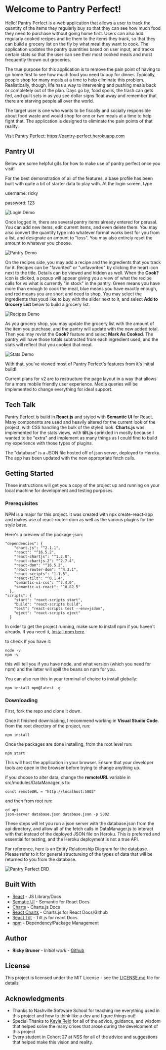 # Welcome to Pantry Perfect!

Hello! Pantry Perfect is a web application that allows a user to track the quantity of the items they regularly buy so that they can see how much food they need to purchase without going home first. Users can also add regularly cooked recipes and tie them to the items they track, so that they can build a grocery list on the fly by what meal they want to cook. The application updates the pantry quantities based on user input, and tracks certain stats so that the user can see their most cooked meals and most frequently thrown out groceries.

The true purpose for this application is to remove the pain point of having to go home first to see how much food you need to buy for dinner. Typically, people shop for many meals at a time to help eliminate this problem. Realistically, though, life has a way to intervening and pushing meals back or completely out of the plan. Days go by, food spoils, the trash can gets fed, and guilt sets in as you see dollar signs float away and remember that there are starving people all over the world.

The target user is one who wants to be fiscally and socially responsible about food waste and would shop for one or two meals at a time to help fight that. The application is designed to eliminate the pain points of that reality.

Visit Pantry Perfect: https://pantry-perfect.herokuapp.com

## Pantry UI

Below are some helpful gifs for how to make use of pantry perfect once you visit!

For the best demonstration of all of the features, a base profile has been built with quite a bit of starter data to play with. At the login screen, type 

username: ricky

password: 123

![Login Demo](https://github.com/ricky-bruner/Pantry-Perfect-Midstone/blob/master/readmegifs/login.gif?raw=true)

Once logged in, there are several pantry items already entered for perusal. You can add new items, edit current items, and even delete them. You may also convert the quantity type into whatever format works best for you from a list, and designate an amount to "toss". You may also entirely reset the amount to whatever you choose.

![Pantry Demo](https://github.com/ricky-bruner/Pantry-Perfect-Midstone/blob/master/readmegifs/pantry-search-convert.gif?raw=true)

On the recipes side, you may add a recipe and the ingredients that you track for it. Recipes can be "favorited" or "unfavorited" by clicking the heart icon next to the title. Details can be viewed and hidden as well. When the **Cook?** icon is clicked, a popup will appear giving you a view of what the recipe calls for vs what is currently "in stock" in the pantry. Green means you have more than enough to cook the meal, blue means you have exactly enough, and red means you are short and need to shop. You may select the ingredients that youd like to buy with the slider next to it, and select **Add to Grocery List** below to build a grocery list. 

![Recipes Demo](https://github.com/ricky-bruner/Pantry-Perfect-Midstone/blob/master/readmegifs/recipe-features.gif?raw=true)

As you grocery shop, you may update the grocery list with the amount of the item you purchase, and the pantry will update with the new added total. Then you may revist the **Cook?** feature and select **Mark As Cooked**. The pantry will have those totals subtracted from each ingredient used, and the stats will reflect that you cooked that meal. 

![Stats Demo](https://github.com/ricky-bruner/Pantry-Perfect-Midstone/blob/master/readmegifs/stats-tracking.gif?raw=true)

With that, you've viewed most of Pantry Perfect's features from it's initial build!

Current plans for v2 are to restructure the page layout in a way that allows for a more mobile friendly user experience. Media queries will be implemented to change everything for ideal support. 

## Tech Talk

Pantry Perfect is build in **React.js** and styled with **Semantic UI** for React. Many components are used and heavily altered for the current look of the project, with CSS handling the bulk of the styled look. **Charts.js** was implemented for the stats views, with **tilt.js** sprinkled in mostly because I wanted to be "extra" and implement as many things as I could find to build my experience with those types of plugins.

The "database" is a JSON file hosted off of json server, deployed to Heroku. The app has been updated with the new appropriate fetch calls. 

## Getting Started

These instructions will get you a copy of the project up and running on your local machine for development and testing purposes.

### Prerequisites

NPM is a major for this project. It was created with npx create-react-app and makes use of react-router-dom as well as the various plugins for the style base.

Here's a preview of the package-json:
```
"dependencies": {
    "chart.js": "^2.1.1",
    "react": "^16.5.2",
    "react-chartjs": "^1.2.0",
    "react-chartjs-2": "^2.7.4",
    "react-dom": "^16.5.2",
    "react-router-dom": "^4.3.1",
    "react-scripts": "1.1.5",
    "react-tilt": "^0.1.4",
    "semantic-ui-css": "^2.4.0",
    "semantic-ui-react": "^0.82.5"
  },
"scripts": {
    "start": "react-scripts start",
    "build": "react-scripts build",
    "test": "react-scripts test --env=jsdom",
    "eject": "react-scripts eject"
  }
```

In order to get the project running, make sure to install npm if you haven't already.
If you need it, [Install npm here](https://www.npmjs.com/get-npm).


to check if you have it:
```
node -v
npm -v
```
this will tell you if you have node, and what version (which you need for npm)
and the latter will spill the beans on npm for you.

You can also run this in your terminal of choice to install globally:
```
npm install npm@latest -g
```

### Downloading

First, fork the repo and clone it down. 

Once it finished downloading, I recommend working in **Visual Studio Code**.
from the root directory of the project, run:
```
npm install
```

Once the packages are done installing, from the root level run:
```
npm start
```

This will host the application in your browser.
Ensure that your developer tools are open in the browser before trying to change anything up.

if you choose to alter data, change the **remoteURL** variable in src/modules/DataManager.js to:
```
const remoteURL = "http://localhost:5002"
```
and then from root run:
```
cd api
json-server database.json database.json -p 5002
```

These steps will let you run a json server with the database.json from the api directory, and allow all of the fetch calls in DataManager.js to interact with that instead of the deployed JSON file on Heroku. This is preferred and essential for testing, and the Heroku deployment is not a true API.

For reference, here is an Entity Relationship Diagram for the database. Please refer to it for general structureing of the types of data that will be returned to you from the database.

![Pantry Perfect ERD](https://github.com/ricky-bruner/Pantry-Perfect-Midstone/blob/master/PantryAppERD.png)

## Built With

* [React](https://reactjs.org/) - JS Library/Docs
* [Sematic UI](https://react.semantic-ui.com/) - Semantic for React Docs
* [Charts](http://www.chartjs.org/) - Charts.js Docs
* [React Charts](https://github.com/reactjs/react-chartjs) - Charts.js for React Docs/Github
* [React Tilt](https://www.npmjs.com/package/react-tilt) - Tilt.js for react Docs
* [npm](https://www.npmjs.com/get-npm) - Dependency/Package Management


## Author

* **Ricky Bruner** - *Initial work* - [Github](https://github.com/ricky-bruner)


## License

This project is licensed under the MIT License - see the [LICENSE.md](LICENSE.md) file for details

## Acknowledgments

* Thanks to Nashville Software School for teaching me everything used in this project and how to think like a dev and figure things out!
* Special Thanks to [Kayla Reid](http://github.com/KaylaReid) for all of the advice, guidance, and wisdom that helped solve the many crises that arose during the development of this project
* Every student in Cohort 27 at NSS for all of the advice and suggestions that helped make this vision and reality.








